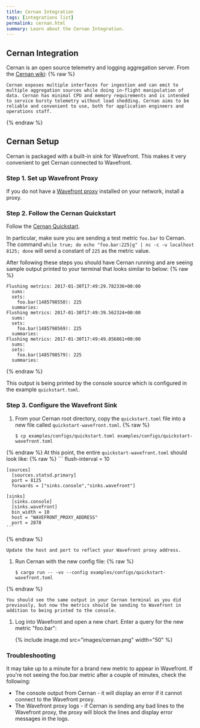 ```yaml
---
title: Cernan Integration
tags: [integrations list]
permalink: cernan.html
summary: Learn about the Cernan Integration.
---
```

## Cernan Integration

Cernan is an open source telemetry and logging aggregation server. From the [Cernan wiki](https://github.com/postmates/cernan/wiki):
{% raw %}
```
Cernan exposes multiple interfaces for ingestion and can emit to multiple aggregation sources while doing in-flight manipulation of data. Cernan has minimal CPU and memory requirements and is intended to service bursty telemetry without load shedding. Cernan aims to be reliable and convenient to use, both for application engineers and operations staff.
```
{% endraw %}


## Cernan Setup

Cernan is packaged with a built-in sink for Wavefront. This makes it very convenient to get Cernan connected to Wavefront.



### Step 1. Set up Wavefront Proxy

If you do not have a [Wavefront proxy](https://docs.wavefront.com/proxies.html) installed on your network, install a proxy.

### Step 2. Follow the Cernan Quickstart

Follow the [Cernan Quickstart](https://github.com/postmates/cernan/wiki/Quickstart). 

In particular, make sure you are sending a test metric `foo.bar` to Cernan.  The command
`while true; do echo "foo.bar:225|g" | nc -c -u localhost 8125; done` will send a constant of `225` as the
metric value.
 
After following these steps you should have Cernan running and are seeing sample output printed to your terminal that looks similar to below:
{% raw %}
```
Flushing metrics: 2017-01-30T17:49:29.782336+00:00  
  sums:  
  sets:  
    foo.bar(1485798558): 225  
  summaries:  
Flushing metrics: 2017-01-30T17:49:39.562324+00:00  
  sums:  
  sets:  
    foo.bar(1485798569): 225  
  summaries:  
Flushing metrics: 2017-01-30T17:49:49.856861+00:00  
  sums:  
  sets:  
    foo.bar(1485798579): 225  
  summaries:
```
{% endraw %}

This output is being printed by the console source which is configured in the example `quickstart.toml`.

### Step 3. Configure the Wavefront Sink

 1. From your Cernan root directory, copy the `quickstart.toml` file into a new file called `quickstart-wavefront.toml`.
{% raw %}
    ```
    $ cp examples/configs/quickstart.toml examples/configs/quickstart-wavefront.toml  
    ```
{% endraw %}
    At this point, the entire `quickstart-wavefront.toml` should look like:
{% raw %}
    ```
    flush-interval = 10  
      
    [sources]  
      [sources.statsd.primary]  
      port = 8125  
      forwards = ["sinks.console","sinks.wavefront"]  
      
    [sinks]  
      [sinks.console]  
      [sinks.wavefront]  
      bin_width = 10  
      host = "WAVEFRONT_PROXY_ADDRESS"  
      port = 2878  
    ```
{% endraw %}

    Update the host and port to reflect your Wavefront proxy address.
 
 1. Run Cernan with the new config file:
{% raw %}
    ```
    $ cargo run -- -vv --config examples/configs/quickstart-wavefront.toml 
    ```
{% endraw %}

    You should see the same output in your Cernan terminal as you did previously, but now the metrics should be sending to Wavefront in addition to being printed to the console. 
    
 1. Log into Wavefront and open a new chart. Enter a query for the new metric "foo.bar":

    {% include image.md src="images/cernan.png" width="50" %}

 
### Troubleshooting
 
It may take up to a minute for a brand new metric to appear in Wavefront. If you're not seeing the foo.bar metric after a couple of minutes, check the following:

- The console output from Cernan - it will display an error if it cannot connect to the Wavefront proxy.
- The Wavefront proxy logs - if Cernan is sending any bad lines to the Wavefront proxy, the proxy will block the lines and display error messages in the logs.


